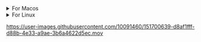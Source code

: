 <details>
<summary>For Macos</summary>
  
Download

```
wget https://github.com/onuragtas/redock/releases/latest/download/redock_Darwin_x86_64 -O /usr/local/bin/redock
chmod +x /usr/local/bin/redock
```

Run

```
redock
```
</details>

<details>
<summary>For Linux</summary>
  
Download

```
wget https://github.com/onuragtas/redock/releases/latest/download/redock_Linux_x86_64 -O /usr/local/bin/redock
chmod +x /usr/local/bin/redock
```

Run

```
redock
```
</details>


https://user-images.githubusercontent.com/10091460/151700639-d8af1fff-d88b-4e33-a9ae-3b6a4622d5ec.mov
